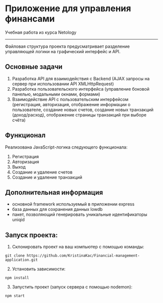 # Приложение для управления финансами

Учебная работа из курса Netology

---

Файловая структура проекта предусматривает разделение управляющей логики на графический интерфейс и API.

## Основные задачи

1. Разработка API для взаимодействия с Backend (AJAX запросы на сервер при использовании API XMLHttpRequest)
2. Разработка пользовательского интерфейса (управление боковой панелью, модальными окнами, формами)
3. Взаимодействие API с пользовательским интерфейсом (регистрация, авторизация, отображение информации о пользователе,
создание новых счетов, создание новых транзакций (доход/расход), отображение страницы транзакций при выборе счёта)

## Функционал

Реализована JavaScript-логика следующего функционала:

1. Регистрация
2. Авторизация
3. Выход
4. Создание и удаление счетов
5. Создание и удаление транзакций

## Дополнительная информация
- основной framework используемый в приложении express
- база данных для сохранения данных lowdb
- пакет, позволяющий генерировать уникальные идентификаторы uniqid

## Запуск проекта:

1. Склонировать проект на ваш компьютер с помощью команды:
```
git clone https://github.com/KristinaKac/Financial-management-application.git
```
2. Установить зависимости:
```
npm install
```
3. Запустить проект (запуск сервера с помощью nodemon):
```
npm start
```
